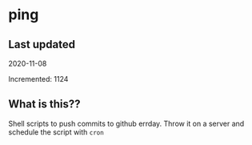 # ping

## Last updated
2020-11-08

Incremented: 1124

## What is this??
Shell scripts to push commits to github errday. Throw it on a server and schedule the script with `cron`

